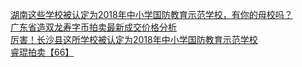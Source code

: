   
[湖南这些学校被认定为2018年中小学国防教育示范学校，有你的母校吗？](http://www.dianyue.me/archives/613/2l17mrqa71y66xcq/)  
[广东省造双龙寿字币拍卖最新成交价格分析](http://www.dianyue.me/archives/342/xiv6a2puynzbxbth/)  
[厉害！长沙县这所学校被认定为2018年中小学国防教育示范学校](http://www.dianyue.me/archives/579/vqn1awd66e424815/)  
[睿琨拍卖【66】](http://www.dianyue.me/archives/538/0jg0if3wdhko4zn2/)